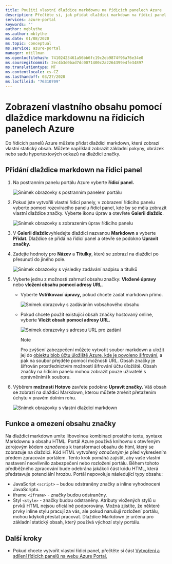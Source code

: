 ```yaml
---
title: Použití vlastní dlaždice markdownu na řídicích panelech Azure
description: Přečtěte si, jak přidat dlaždici markdown na řídicí panel Azure pro zobrazení statického obsahu.
services: azure-portal
keywords: ''
author: mgblythe
ms.author: mblythe
ms.date: 01/08/2020
ms.topic: conceptual
ms.service: azure-portal
manager: mtillman
ms.openlocfilehash: 74102423461a56bb6fc19c2eb9874f96a76e34e0
ms.sourcegitcommit: 2ec4b3d0bad7dc0071400c2a2264399e4fe34897
ms.translationtype: MT
ms.contentlocale: cs-CZ
ms.lasthandoff: 03/27/2020
ms.locfileid: "76310709"
---
```

# <a name="use-a-markdown-tile-on-azure-dashboards-to-show-custom-content"></a>Zobrazení vlastního obsahu pomocí dlaždice markdownu na řídicích panelech Azure

Do řídicích panelů Azure můžete přidat dlaždici markdown, která zobrazí vlastní statický obsah. Můžete například zobrazit základní pokyny, obrázek nebo sadu hypertextových odkazů na dlaždici značky.

## <a name="add-a-markdown-tile-to-your-dashboard"></a>Přidání dlaždice markdown na řídicí panel

1. Na postranním panelu portálu Azure vyberte **řídicí panel.**

   ![Snímek obrazovky s postranním panelem portálu](./media/azure-portal-markdown-tile/azure-portal-nav.png)

1. Pokud jste vytvořili vlastní řídicí panely, v zobrazení řídicího panelu vyberte pomocí rozevíracího panelu řídicí panel, kde by se měla zobrazit vlastní dlaždice značky. Vyberte ikonu úprav a otevřete **Galerii dlaždic**.

   ![Snímek obrazovky s zobrazením úprav řídicího panelu](./media/azure-portal-markdown-tile/azure-portal-dashboard-edit.png)

1. V **Galerii dlaždic**vyhledejte dlaždici nazvanou **Markdown** a vyberte **Přidat**. Dlaždice se přidá na řídicí panel a otevře se podokno **Upravit značky.**

1. Zadejte hodnoty pro **Název** a **Titulky**, které se zobrazí na dlaždici po přesunutí do jiného pole.

   ![Snímek obrazovky s výsledky zadávání nadpisu a titulků](./media/azure-portal-markdown-tile/azure-portal-dashboard-enter-title.png)

1. Vyberte jednu z možností zahrnutí obsahu značky: **Vložené úpravy** nebo **vložení obsahu pomocí adresy URL**.

   - Vyberte **Vstřikovací úpravy,** pokud chcete zadat markdown přímo.

      ![Snímek obrazovky s zadáváním vobsahového obsahu](./media/azure-portal-markdown-tile/azure-portal-dashboard-markdown-inline-content.png)

   - Pokud chcete použít existující obsah značky hostovaný online, vyberte **Vložit obsah pomocí adresy URL.**

      ![Snímek obrazovky s adresou URL pro zadání](./media/azure-portal-markdown-tile/azure-portal-dashboard-markdown-url.png)

      > [!NOTE]
      > Pro zvýšení zabezpečení můžete vytvořit soubor markdown a uložit jej do [objektu blob účtu úložiště Azure, kde je povoleno šifrování](../storage/common/storage-service-encryption.md), a pak na soubor přejděte pomocí možnosti URL. Obsah značky je šifrován prostřednictvím možností šifrování účtu úložiště. Obsah značky na řídicím panelu mohou zobrazit pouze uživatelé s oprávněními k souboru.

1. Výběrem **možnosti Hotovo** zavřete podokno **Upravit značky.** Váš obsah se zobrazí na dlaždici Markdown, kterou můžete změnit přetažením úchytu v pravém dolním rohu.

   ![Snímek obrazovky s vlastní dlaždicí markdown](./media/azure-portal-markdown-tile/azure-portal-custom-markdown-tile.png)

## <a name="markdown-content-capabilities-and-limitations"></a>Funkce a omezení obsahu značky

Na dlaždici markdown umíte libovolnou kombinaci prostého textu, syntaxe Markdownu a obsahu HTML. Portál Azure používá knihovnu s otevřeným zdrojovým kódem _označenou_ k transformaci obsahu do html, který se zobrazuje na dlaždici. Kód HTML vytvořený _označeným je_ před vykreslením předem zpracován portálem. Tento krok pomáhá zajistit, aby vaše vlastní nastavení neovlivnilo zabezpečení nebo rozložení portálu. Během tohoto předběžného zpracování bude odebrána jakákoli část kódu HTML, která představuje potenciální hrozbu. Portál nepovoluje následující typy obsahu:

* JavaScript `<script>` – budou odstraněny značky a inline vyhodnocení JavaScriptu.
* iframe `<iframe>` - značky budou odstraněny.
* Styl `<style>` - značky budou odstraněny. Atributy vložených stylů u prvků HTML nejsou oficiálně podporovány. Možná zjistíte, že některé prvky inline stylu pracují za vás, ale pokud narušují rozložení portálu, mohou kdykoli přestat pracovat. Dlaždice Markdown je určena pro základní statický obsah, který používá výchozí styly portálu.

## <a name="next-steps"></a>Další kroky

* Pokud chcete vytvořit vlastní řídicí panel, přečtěte si část [Vytvoření a sdílení řídicích panelů na webu Azure Portal.](../azure-portal/azure-portal-dashboards.md)
